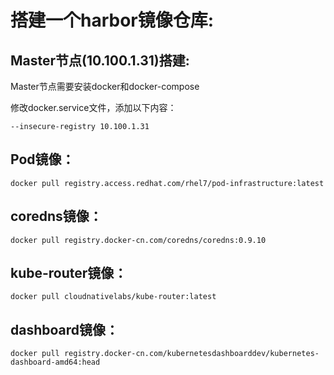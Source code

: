 # 搭建一个harbor镜像仓库:

## Master节点(10.100.1.31)搭建:

Master节点需要安装docker和docker-compose

修改docker.service文件，添加以下内容：

```shell
--insecure-registry 10.100.1.31
```

## Pod镜像：

```shell
docker pull registry.access.redhat.com/rhel7/pod-infrastructure:latest
```

## coredns镜像：

```shell
docker pull registry.docker-cn.com/coredns/coredns:0.9.10
```

## kube-router镜像：

```shell
docker pull cloudnativelabs/kube-router:latest
```

## dashboard镜像：

```shell
docker pull registry.docker-cn.com/kubernetesdashboarddev/kubernetes-dashboard-amd64:head
```